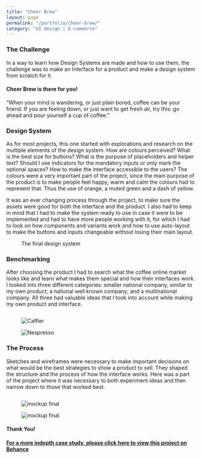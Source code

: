```yaml
---
title: "Cheer Brew"
layout: page
permalink: "/portfolio/cheer-brew/"
category: "UI design | E-commerce"
---
```


<article>
<div>
<h3>The Challenge</h3>
<p>In a way to learn how Design Systems are made and how to use them, the challenge was to make an Interface for a product and make a design system from scratch for it.</p>
</div>

<div>
<h4>Cheer Brew is there for you!</h4>
<p>“When your mind is wandering, or just plain bored, coffee can be your friend. If you are feeling down, or just want to get fresh air, try this: go ahead and pour yourself a cup of coffee.”</p>
</div>

<div>
<h3>Design System</h3>
<p>As for most projects, this one started with explorations and research on the multiple elements of the design system. How are colours perceived? What is the best size for buttons? What is the purpose of placeholders and helper text? Should I use indicators for the mandatory inputs or only mark the optional spaces? How to make the interface accessible to the users?
The colours were a very important part of the project, since the main purpose of the product is to make people feel happy, warm and calm the colours had to represent that. Thus the use of orange, a muted green and a dash of yellow.
</p>
<p>It was an ever changing process through the project, to make sure the assets were good for both the interface and the product.
I also had to keep in mind that I had to make the system ready to use in case it were to be implemented and had to have more people working with it, for which I had to look on how components and variants work and how to use auto-layout to make the buttons and inputs changeable without losing their main layout.</p>
<figure>
<img>
<figcaption>The final design system</figcaption>
</figure>
</div>



<div>
<h3>Benchmarking</h3>
<p>After choosing the product I had to search what the coffee online market looks like and learn what makes them special and how their interfaces work. I looked into three different categories: smaller national company, similar to my own product; a national well known company; and a multinational company. All three had valuable ideas that I took into account while making my own product and interface.</p>
<div>
<figure alt="Fábrica Coffee Roasters">
<img>
</figure>
<figure>
<img alt="Caffier">
</figure>
<figure>
<img alt="Nespresso">
</figure>
</div>
</div>

<div>
<h3>The Process</h3>
<p>Sketches and wireframes were necessary to make important decisions on what would be the best strategies to show a product to sell. They shaped the structure and the process of how the interface works. Here was a part of the project where it was necessary to both experiment ideas and then narrow down to those that worked best.</p>
<div>
<figure alt="mockup final">
<img>
</figure>
<figure>
<img alt="mockup final">
</figure>
<figure>
<img alt="mockup final">
</figure>
</div>
</div>

<h4>Thank You!</h4>
<a href="https://www.behance.net/gallery/113470175/Cheer-Brew" target="_blank"><h4>For a more indepth case study, please click here to view this project on Behance</h4></a>

</article>